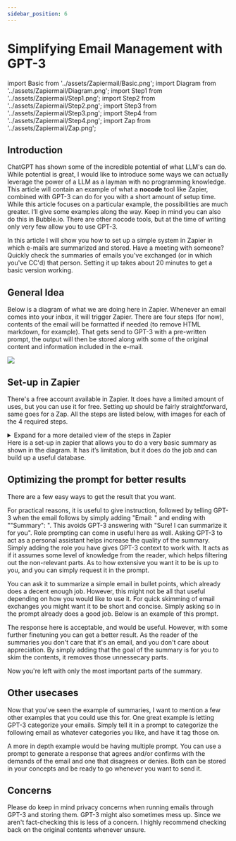 ```yaml
---
sidebar_position: 6
---
```


# Simplifying Email Management with GPT-3

import Basic from '../assets/Zapiermail/Basic.png';
import Diagram from '../assets/Zapiermail/Diagram.png';
import Step1 from '../assets/Zapiermail/Step1.png';
import Step2 from '../assets/Zapiermail/Step2.png';
import Step3 from '../assets/Zapiermail/Step3.png';
import Step4 from '../assets/Zapiermail/Step4.png';
import Zap from '../assets/Zapiermail/Zap.png';

## Introduction


ChatGPT has shown some of the incredible potential of what LLM's can do. While potential is great, I would like to introduce some ways we can actually leverage the power of a LLM as a layman with no programming knowledge. This article will contain an example of what a **nocode** tool like Zapier, combined with GPT-3 can do for you with a short amount of setup time. While this article focuses on a particular example, the possibilities are much greater. I’ll give some examples along the way. Keep in mind you can also do this in Bubble.io. There are other nocode tools, but at the time of writing only very few allow you to use GPT-3. 


In this article I will show you how to set up a simple system in Zapier in which e-mails are summarized and stored. Have a meeting with someone? Quickly check the summaries of emails you've exchanged (or in which you've CC'd) that person. Setting it up takes about 20 minutes to get a basic version working. 




## General Idea


Below is a diagram of what we are doing here in Zapier. Whenever an email comes into your inbox, it will trigger Zapier. There are four steps (for now), contents of the email will be formatted if needed (to remove HTML markdown, for example). That gets send to GPT-3 with a pre-written prompt, the output will then be stored along with some of the original content and information included in the e-mail. 

<div style={{textAlign: 'left'}}>
  <img src={Diagram} style={{width: "500px"}} />
</div>

## Set-up in Zapier


There's a free account available in Zapier. It does have a limited amount of uses, but you can use it for free. Setting up should be fairly straightforward, same goes for a Zap. All the steps are listed below, with images for each of the 4 required steps. 


<details>
  <summary>Expand for a more detailed view of the steps in Zapier</summary>
  <div>
    <div><div style={{textAlign: 'left'}}>
  <img src={Zap} style={{width: "500px"}} />
</div></div>
    <br/>
    <details>
      <summary>
        Step 1: Gmail trigger on new incoming email (Gmail is used here).
      </summary>
      <div>
        <div style={{textAlign: 'left'}}>
    <img src={Step1} style={{width: "500px"}} />
        </div>
      </div>
    </details>
    <details>
      <summary>
       Step 2: Formatter for E-mail content. 
      </summary>
      <div>
        <div style={{textAlign: 'left'}}>
  <img src={Step2} style={{width: "500px"}} />
</div>
      </div>
    </details>
    <details>
      <summary>
        Step 3: Prompting the Email content
        <br/>
      </summary>
      <div>
        <div style={{textAlign: 'left'}}>
  <img src={Step3} style={{width: "500px"}} />
</div>
      </div>
    </details>
    <details>
      <summary>
        Step 4: Adding it to a database
      </summary>
      <div>
        <div style={{textAlign: 'left'}}>
  <img src={Step4} style={{width: "500px"}} />
</div>
      </div>
    </details>
  </div>
</details>
Here is a set-up in zapier that allows you to do a very basic summary as shown in the diagram. It has it’s limitation, but it does do the job and can build up a useful database.


## Optimizing the prompt for better results

There are a few easy ways to get the result that you want. 

For practical reasons, it is useful to give instruction, followed by telling GPT-3 when the email follows by simply adding "Email: " and ending with ""Summary": ". This avoids GPT-3 answering with "Sure! I can summarize it for you".
Role prompting can come in useful here as well. Asking GPT-3 to act as a personal assistant helps increase the quality of the summary.
Simply adding the role you have gives GPT-3 context to work with. It acts as if it assumes some level of knowledge from the reader, which helps filtering out the non-relevant parts. 
As to how extensive you want it to be is up to you, and you can simply request it in the prompt. 

You can ask it to summarize a simple email in bullet points, which already does a decent enough job. However, this might not be all that useful depending on how you would like to use it. For quick skimming of email exchanges you might want it to be short and concise. Simply asking so in the prompt already does a good job. Below is an example of this prompt. 

<div trydyno-embed="" openai-model="text-davinci-003" initial-prompt="Act as my personal assistant. I am an office administrator. Summarize the following email as concise as you can, ignore the footer and header and any previous emails. 

Email:

Request for Additional Office Supplies

Dear [Office Administrator],

I hope this email finds you well. I am writing to request additional office supplies for our team. As you know, we have been experiencing a high volume of work lately and have been using our supplies at a faster rate than usual.

We would greatly appreciate it if you could provide us with the following items:

Printer paper
Ink cartridges for the HP printer in the conference room
Sticky notes
Binder clips
Highlighters
Please let me know if there are any questions or concerns, and when we can expect the supplies to be delivered. Thank you for your help.

Best regards,
[Your Name]

Summary:" initial-response="The email requests additional office supplies including printer paper, ink cartridges, sticky notes, binder clips, and highlighters, due to high workload. They ask for delivery time and express appreciation for the help." max-tokens="256" box-rows="10" model-temp="0" top-p="1" padding='1'></div>

<p></p>

The response here is acceptable, and would be useful. However, with some further finetuning you can get a better result. As the reader of the summaries you don't care that it's an email, and you don't care about appreciation. By simply adding that the goal of the summary is for you to skim the contents, it removes those unnessecary parts.

<div trydyno-embed="" openai-model="text-davinci-003" initial-prompt="Act as my personal assistant. I am an office administrator. Summarize the following email as concise as you can, ignore the footer and header and any previous emails. I want to use the summary to skim emails.

Email:

Request for Additional Office Supplies

Dear [Office Administrator],

I hope this email finds you well. I am writing to request additional office supplies for our team. As you know, we have been experiencing a high volume of work lately and have been using our supplies at a faster rate than usual.

We would greatly appreciate it if you could provide us with the following items:

Printer paper
Ink cartridges for the HP printer in the conference room
Sticky notes
Binder clips
Highlighters
Please let me know if there are any questions or concerns, and when we can expect the supplies to be delivered. Thank you for your help.

Best regards,
[Your Name]

Summary:" initial-response="Request for additional office supplies including printer paper, ink cartridges, sticky notes, binder clips, and highlighters due to high volume of work. Asks for information on delivery timeline and any concerns." max-tokens="256" box-rows="10" model-temp="0" top-p="1" padding='1'></div>

<p></p>


Now you're left with only the most important parts of the summary.


## Other usecases

Now that you've seen the example of summaries, I want to mention a few other examples that you could use this for. One great example is letting GPT-3 categorize your emails. Simply tell it in a prompt to categorize the following email as whatever categories you like, and have it tag those on. 

A more in depth example would be having multiple prompt. You can use a prompt to generate a response that agrees and/or confirms with the demands of the email and one that disagrees or denies. Both can be stored in your concepts and be ready to go whenever you want to send it. 

## Concerns

Please do keep in mind privacy concerns when running emails through GPT-3 and storing them. GPT-3 might also sometimes mess up. Since we aren't fact-checking this is less of a concern. I highly recommend checking back on the original contents whenever unsure. 